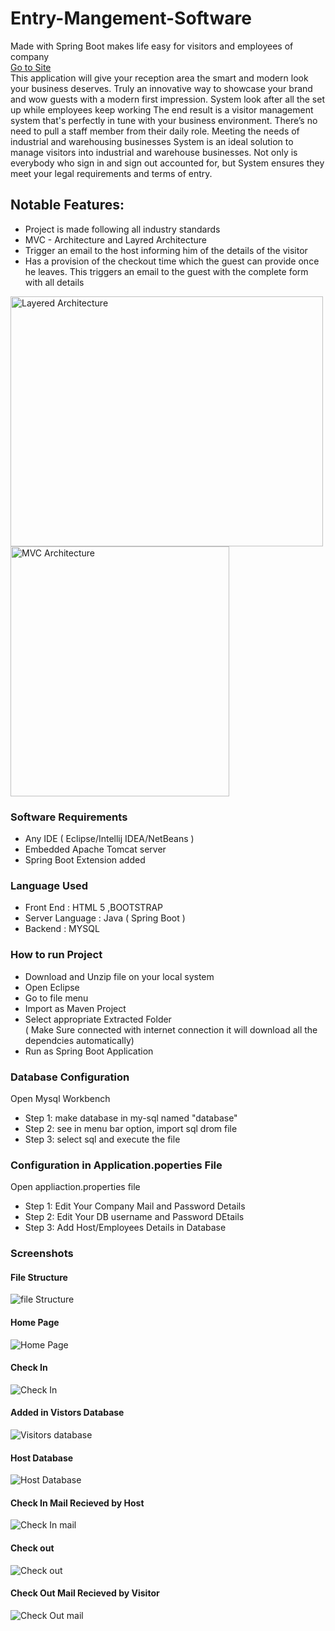 # Entry-Mangement-Software
Made with Spring Boot makes life easy for visitors and employees of company<br>
<a href="https://entry-mangement-boot.herokuapp.com/">Go to Site</a><br>
This application will give your reception area the smart and modern look your business deserves. Truly an innovative way to showcase your brand and wow guests with a modern first impression.
System look after all the set up while employees keep working
The end result is a visitor management system that's perfectly in tune with your business environment. There’s no need to pull a staff member from their daily role.
Meeting the needs of industrial and warehousing businesses
System is an ideal solution to manage visitors into industrial and warehouse businesses. Not only is everybody who sign in and sign out accounted for, but System ensures they meet your legal requirements and terms of entry.
<h2>Notable Features:</h2>
<ul>
  <li>Project is made following all industry standards</li>
  <li>MVC - Architecture and Layred Architecture </li>
  <li>Trigger an email to the host informing him of the details of the visitor</li>
  <li>Has a provision of the checkout time which the guest can provide once he
leaves. This triggers an email to the guest with the complete form with all details</li>
</ul>

<img src="https://www.hanselman.com/blog/content/binary/layeredarch.png" alt="Layered Architecture" height="400" width="500"></img>
<img src="http://www.songho.ca/opengl/files/gl_mvc01.png" alt="MVC Architecture" height="400" width="350"></img>

<h3>Software Requirements</h3>
<ul>
<li>Any IDE ( Eclipse/Intellij IDEA/NetBeans )</li>
<li>Embedded Apache Tomcat server</li>
<li>Spring Boot Extension added</li>
</ul>

<h3>Language Used</h3>
<ul>
<li>Front End : HTML 5 ,BOOTSTRAP</li>
<li>Server Language : Java ( Spring Boot )</li>
<li>Backend : MYSQL</li>
</ul>
<h3>How to run Project</h3>
<ul>
<li>Download and Unzip file on your local system</li>
<li>Open Eclipse </li>
<li>Go to file menu</li>
<li>Import as Maven Project</li>
<li>Select appropriate Extracted Folder</li>
( Make Sure connected with internet connection it will download all the dependcies automatically)
<li>Run as Spring Boot Application</li>
</ul>

<h3>Database Configuration</h3>
Open Mysql Workbench
<ul>
<li>Step 1: make database in my-sql named "database"</li>
<li>Step 2: see in menu bar option, import sql drom file</li>
<li>Step 3: select sql and execute the file </li>
</ul>

<h3>Configuration in Application.poperties File</h3>
Open appliaction.properties file
<ul>
<li>Step 1: Edit Your Company Mail and Password Details</li>
<li>Step 2: Edit Your DB username and Password DEtails</li>
<li>Step 3: Add Host/Employees Details in Database</li>
</ul>

<h3> Screenshots</h3>
<h4>File Structure</h4>
<img src="https://github.com/harivilasp/Entry-Mangement-Software/blob/master/screenshots/file_structure.JPG" alt="file Structure">
<h4>Home Page</h4>
<img src="https://github.com/harivilasp/Entry-Mangement-Software/blob/master/screenshots/(2)_HomePage.png" alt="Home Page">
<h4>Check In</h4>
<img src="https://github.com/harivilasp/Entry-Mangement-Software/blob/master/screenshots/(3)CheckIn.png" alt="Check In">
<h4>Added in Vistors Database</h4>
<img src="https://github.com/harivilasp/Entry-Mangement-Software/blob/master/screenshots/(4)Vistors_database.png" alt="Visitors database">
<h4>Host Database</h4>
<img src="https://github.com/harivilasp/Entry-Mangement-Software/blob/master/screenshots/(5)Host_database.png" alt="Host Database">
<h4>Check In Mail Recieved by Host</h4>
<img src="https://github.com/harivilasp/Entry-Mangement-Software/blob/master/screenshots/(6)Checkin_mail_alert.png" alt="Check In mail">
<h4>Check out</h4>
<img src="https://github.com/harivilasp/Entry-Mangement-Software/blob/master/screenshots/(7)CheckOut.png" alt="Check out">
<h4>Check Out Mail Recieved by Visitor</h4>
<img src="https://github.com/harivilasp/Entry-Mangement-Software/blob/master/screenshots/(8)CheckOut_Mail_Alert.png" alt="Check Out mail">

